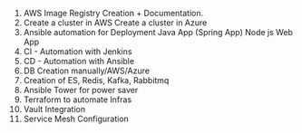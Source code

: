 1.  AWS Image Registry Creation + Documentation.
2.  Create a cluster in AWS
    Create a cluster in Azure
3.  Ansible automation for Deployment
              Java App (Spring App)
              Node js
              Web App
4.  CI - Automation with Jenkins
5.  CD - Automation with Ansible
6.  DB Creation manually/AWS/Azure
7.  Creation of ES, Redis, Kafka, Rabbitmq
8.  Ansible Tower for power saver
9.  Terraform to automate Infras
10. Vault Integration
11. Service Mesh Configuration
